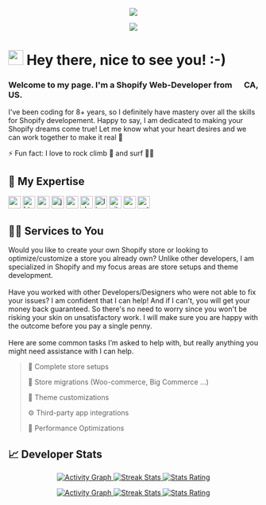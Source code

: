 <!-- <p align="center">
  <img style="width: 80vw" alt="Profile Banner" src="https://raw.githubusercontent.com/Softwherepear/Softwherepear/master/profile_banner_dark.gif#gh-dark-mode-only">
  <img style="width: 80vw" alt="Profile Banner" src="https://raw.githubusercontent.com/Softwherepear/Softwherepear/master/profile_banner_light.gif#gh-light-mode-only">
</p> -->

<!-- Dark Mode -->
<p align="center">
  <!-- Typing SVG by DenverCoder1 - https://github.com/DenverCoder1/readme-typing-svg -->
  <a href="https://github.com/DenverCoder1/readme-typing-svg#gh-dark-mode-only">
    <img src="https://readme-typing-svg.demolab.com/?lines=Shopify%20expert;Front-end%20web%20developer;Experienced%20UI%2FUX%20Designer;8%2B%20years%20of%20coding%20experience;Always%20learning%20new%20things%21&font=Fira%20Code&center=true&width=440&height=45&color=97C50F&vCenter=true&pause=1000&size=22#gh-dark-mode-only" /></a>
</p>

<!-- Light Mode -->
<p align="center">
  <!-- Typing SVG by DenverCoder1 - https://github.com/DenverCoder1/readme-typing-svg -->
  <a href="https://github.com/DenverCoder1/readme-typing-svg#gh-light-mode-only">
    <img src="https://readme-typing-svg.demolab.com/?lines=Shopify%20expert;Front-end%20web%20developer;Experienced%20UI%2FUX%20Designer;8%2B%20years%20of%20coding%20experience;Always%20learning%20new%20things%21&font=Fira%20Code&center=true&width=440&height=45&color=41B883&vCenter=true&pause=1000&size=22#gh-light-mode-only" /></a>
</p>

# <img src="https://user-images.githubusercontent.com/42378118/110234147-e3259600-7f4e-11eb-95be-0c4047144dea.gif" width="30"> Hey there, nice to see you! :-)<br>

### Welcome to my page. I'm a Shopify Web-Developer from <img src="https://upload.wikimedia.org/wikipedia/commons/thumb/8/88/United-states_flag_icon_round.svg/2048px-United-states_flag_icon_round.svg.png" width="16"> CA, US.

I've been coding for 8+ years, so I definitely have mastery over all the skills for Shopify developement. Happy to say, I am dedicated to making your Shopify dreams come true! Let me know what your heart desires and we can work together to make it real 💯

⚡ Fun fact: I love to rock climb 🧗 and surf 🏄‍♂️

## 🧠 My Expertise
<p>
  <img alt="vscode" src="https://img.shields.io/badge/-VS Code-007ACC?style=for-the-badge-square&logo=visualstudiocode&logoColor=white" height="25"/>
  <img alt="html5" src="https://img.shields.io/badge/-HTML5-E34F26?style=for-the-badge-square&logo=html5&logoColor=white" height="25"/>
  <img alt="css" src="https://img.shields.io/badge/-CSS3-1572B6?style=for-the-badge-square&logo=css3&logoColor=white" height="25"/>
  <img alt="js" src="https://img.shields.io/badge/-JavaScript-F7DF1E?style=for-the-badge-square&logo=javascript&logoColor=white" height="25"/>
  <img alt="react" src="https://img.shields.io/badge/-React-45b8d8?style=for-the-badge-square&logo=react&logoColor=white" height="25"/>
  <img alt="shopify" src="https://img.shields.io/badge/-Shopify-97CA00?style=for-the-badge-square&logo=shopify&logoColor=white" height="25"/>
  <img alt="liquid" src="https://img.shields.io/badge/-Liquid-62AFD3?style=for-the-badge-square&logo=rainmeter&logoColor=white" height="25"/>
  <img alt="git" src="https://img.shields.io/badge/-Git-F05032?style=for-the-badge-square&logo=git&logoColor=white" height="25"/>
  <img alt="c" src="https://img.shields.io/badge/-Based Languages-3C43C2?style=for-the-badge-square&logo=codio&logoColor=white" height="25"/>
  <img alt="python" src="https://img.shields.io/badge/-Python-3776AB?style=for-the-badge-square&logo=python&logoColor=white" height="25"/>
</p>

## 👨‍💻 Services to You

Would you like to create your own Shopify store or looking to optimize/customize a store you already own?
Unlike other developers, I am specialized in Shopify and my focus areas are store setups and theme development.<br /><br />
Have you worked with other Developers/Designers who were not able to fix your issues? <!--[Contact me!](https://google.com) --> I am confident that I can help! And if I can't, you will get your money back guaranteed. So there's no need to worry since you won't be risking your skin on unsatisfactory work. I will make sure you are happy with the outcome before you pay a single penny.<br /><br />
Here are some common tasks I’m asked to help with, but really anything you might need assistance with I can help.

> 🏪 Complete store setups
 > 
> 🧭 Store migrations (Woo-commerce, Big Commerce ...)
 > 
> 🎨 Theme customizations
 > 
> ⚙️ Third-party app integrations
 > 
> 🚀 Performance Optimizations
 > 

## 📈 Developer Stats
<!-- Dark Mode -->
<p align="center">
  <a href="https://github.com/Ashutosh00710/github-readme-activity-graph#gh-dark-mode-only">
    <img alt="Activity Graph" src="https://github-readme-activity-graph.cyclic.app/graph?username=Softwherepear&custom_title=My%20Contribution%20Graph&hide_border=true&area=true&area_color=81FF00&bg_color=0D0C15&color=6562AF&title_color=FF5700&line=81FF00&point=FFFFFF#gh-dark-mode-only">
  </a>
  <a href="https://git.io/streak-stats#gh-dark-mode-only">
    <img alt="Streak Stats" src="https://github-readme-streak-stats.herokuapp.com?user=Softwherepear&hide_border=true&mode=weekly&theme=ads-juicy-fresh#gh-dark-mode-only">
  </a>
  <a href="https://github.com/anuraghazra/github-readme-stats#gh-dark-mode-only">
    <img alt="Stats Rating" src="https://github-readme-stats.vercel.app/api?username=Softwherepear&custom_title=Stats%20Rating&count_private=true&show_icons=true&hide_border=true&hide=stars,prs,commits,contribs&card_width=495&title_color=FF5700&ring_color=81FF00&icon_color=6562AF&bg_color=0D0C15&theme=chartreuse-dark#gh-dark-mode-only">
  </a>
</p>

<!-- Light Mode -->
<p align="center">
  <a href="https://github.com/Ashutosh00710/github-readme-activity-graph#gh-light-mode-only">
    <img alt="Activity Graph" src="https://github-readme-activity-graph.cyclic.app/graph?username=Softwherepear&custom_title=My%20Contribution%20Graph&hide_border=true&theme=vue&color=000000&title_color=41B883&bg_color=FFFFFF&point=41B883&area=true&area_color=41B883#gh-light-mode-only">
  </a>
  <a href="https://git.io/streak-stats#gh-light-mode-only">
    <img alt="Streak Stats" src="https://github-readme-streak-stats.herokuapp.com?user=Softwherepear&hide_border=true&mode=weekly&theme=vue#gh-dark-mode-only">
  </a>
  <a href="https://github.com/anuraghazra/github-readme-stats#gh-light-mode-only">
    <img alt="Stats Rating" src="https://github-readme-stats.vercel.app/api?username=Softwherepear&custom_title=Stats%20Rating&count_private=true&show_icons=true&hide_border=true&hide=stars,prs,commits,contribs&card_width=495&theme=vue##gh-light-mode-only">
  </a>
</p>

<!--
[![Top Langs](https://github-readme-stats.vercel.app/api/top-langs/?username=your-github-username&layout=compact&theme=vision-friendly-dark)](https://github.com/anuraghazra/github-readme-stats)
**SoftWherePear/Softwherepear** is a ✨ _special_ ✨ repository because its `README.md` (this file) appears on your GitHub profile.

Here are some ideas to get you started:

- 🔭 I’m currently working on ...
- 🌱 I’m currently learning ...
- 👯 I’m looking to collaborate on ...
- 🤔 I’m looking for help with ...
- 💬 Ask me about ...
- 📫 How to reach me: ...
- 😄 Pronouns: ...
- ⚡ Fun fact: ...
-->
